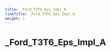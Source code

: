 ```yaml
---
title: _Ford_T3T6_Eps_Impl_A
linkTitle: _Ford_T3T6_Eps_Impl_A
weight: 1
---
```


# _Ford_T3T6_Eps_Impl_A
